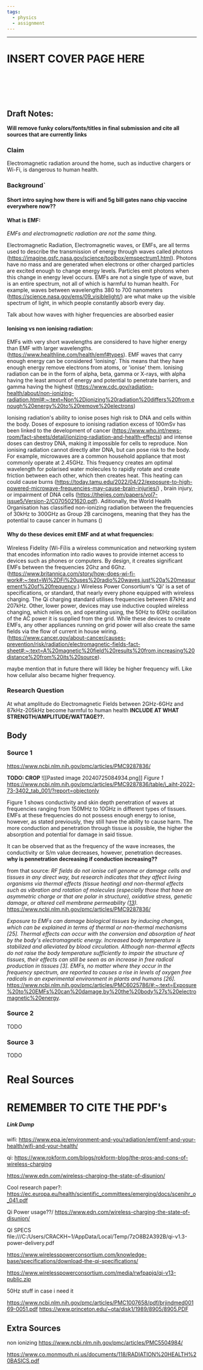 ```yaml
---
tags:
  - physics
  - assignment
---
```


---


# INSERT COVER PAGE HERE
<br/>
<br/>
<br/>
<br/>

## **Draft Notes:**
**Will remove funky colors/fonts/titles in final submission and cite all sources that are currently links**

### Claim
Electromagnetic radiation around the home, such as inductive chargers or Wi-Fi, is dangerous to human health.

### Background`

#### Short intro saying how there is wifi and 5g bill gates nano chip vaccine everywhere now??

#### What is EMF:

*EMFs and electromagnetic radiation are not the same thing.* 

Electromagnetic Radiation, Electromagnetic waves, or EMFs, are all terms used to describe the transmission of energy through waves called photons (https://imagine.gsfc.nasa.gov/science/toolbox/emspectrum1.html). Photons have no mass and are generated when electrons or other charged particles are excited enough to change energy levels. Particles emit photons when this change in energy level occurs.
EMFs are not a single type of wave, but is an entire spectrum, not all of which is harmful to human health.
For example, waves between wavelengths 380 to 700 nanometers (https://science.nasa.gov/ems/09_visiblelight/) are what make up the visible spectrum of light, in which people constantly absorb every day. 

Talk about how waves with higher frequencies are absorbed easier
#### Ionising vs non ionising radiation: 

EMFs with very short wavelengths are considered to have higher energy than EMF with larger wavelengths. (https://www.healthline.com/health/emf#types). EMF waves that carry enough energy can be considered 'Ionising'.  This means that they have enough energy remove electrons from atoms, or 'ionise' them. 
Ionising radiation can be in the form of alpha, beta, gamma or X-rays, with alpha having the least amount of energy and potential to penetrate barriers, and gamma having the highest (https://www.cdc.gov/radiation-health/about/non-ionizing-radiation.html#:~:text=Non%2Dionizing%20radiation%20differs%20from,enough%20energy%20to%20remove%20electrons)

Ionising radiation's ability to ionise poses high risk to DNA and cells within the body. Doses of exposure to ionising radiation excess of 100mSv has been linked to the development of cancer (https://www.who.int/news-room/fact-sheets/detail/ionizing-radiation-and-health-effects) and intense doses can destroy DNA, making it impossible for cells to reproduce.
Non ionising radiation cannot directly alter DNA, but can pose risk to the body. For example, microwaves are a common household appliance that most commonly operate at 2.45GHz. This frequency creates am optimal wavelength for polarised water molecules to rapidly rotate and create friction between each other, which then creates heat. This heating can could cause burns (https://today.tamu.edu/2022/04/22/exposure-to-high-powered-microwave-frequencies-may-cause-brain-injuries/) , brain injury, or impairment of DNA cells (https://theijes.com/papers/vol7-issue5/Version-2/C0705021620.pdf). Aditionally, the World Health Organisation has classified non-ionizing radiation between the frequencies of 30kHz to 300GHz as Group 2B carcinogens, meaning that they has the potential to cause cancer in humans ()
#### Why do these devices emit EMF and at what frequencies:

Wireless Fidelity (Wi-Fi)is a wireless communication and networking system that encodes information into radio waves to provide internet access to devices such as phones or computers. By design, it creates significant EMFs between the frequencies 2Ghz and 6Ghz. (https://www.britannica.com/story/how-does-wi-fi-work#:~:text=Wi%2DFi%20uses%20radio%20waves,just%20a%20measurement%20of%20frequency.)
Wireless Power Consortium's 'Qi' is a set of specifications, or standard, that nearly every phone equipped with wireless charging. The Qi charging standard utilises frequencies between 87kHz and 207kHz. Other, lower power, devices may use inductive coupled wireless changing, which relies on, and operating using, the 50Hz to 60Hz oscillation of the AC power it is supplied from the grid. While these devices to create EMFs, any other appliances running on grid power will also create the same fields via the flow of current in house wiring. (https://www.cancer.gov/about-cancer/causes-prevention/risk/radiation/electromagnetic-fields-fact-sheet#:~:text=A%20magnetic%20field%20results%20from,increasing%20distance%20from%20its%20source).


maybe mention that in future there will likley be higher frequency wifi. Like how cellular also became higher frequency. 

### Research Question
At what amplitude do Electromagnetic Fields between 2GHz-6GHz and 87kHz-205kHz become harmful to human health **INCLUDE AT WHAT STRENGTH/AMPLITUDE/WATTAGE??.** 

## Body
### Source 1
https://www.ncbi.nlm.nih.gov/pmc/articles/PMC9287836/

**TODO: CROP**
![[Pasted image 20240725084934.png]]
*Figure 1*
https://www.ncbi.nlm.nih.gov/pmc/articles/PMC9287836/table/j_aiht-2022-73-3402_tab_001/?report=objectonly

Figure 1 shows conductivity and skin depth penetration of waves at frequencies ranging from 150MHz to 10GHz in different types of tissues. EMFs at these frequencies do not possess enough energy to ionise, however, as stated previously, they still have the ability to cause harm. 
The more conduction and penetration through tissue is possible, the higher the absorption and potential for damage in said tissue. 

It can be observed that as the frequency of the wave increases, the conductivity or S/m value decreases, however, penetration decreases. 
\
**why is pennetration decreasing if conduction increasing??**






from that source:
*RF fields do not ionise cell genome or damage cells and tissues in any direct way, but research indicates that they affect living organisms via thermal effects (tissue heating) and non-thermal effects such as vibration and rotation of molecules (especially those that have an asymmetric charge or that are polar in structure), oxidative stress, genetic damage, or altered cell membrane permeability ([13](https://www.ncbi.nlm.nih.gov/pmc/articles/PMC9287836/#j_aiht-2022-73-3402_ref_013)).*
https://www.ncbi.nlm.nih.gov/pmc/articles/PMC9287836/

*Exposure to EMFs can damage biological tissues by inducing changes, which can be explained in terms of thermal or non-thermal mechanisms [25]. Thermal effects can occur with the conversion and absorption of heat by the body's electromagnetic energy. Increased body temperature is stabilized and alleviated by blood circulation. Although non-thermal effects do not raise the body temperature sufficiently to impair the structure of tissues, their effects can still be seen as an increase in free radical production in tissues [3]. EMFs, no matter where they occur in the frequency spectrum, are reported to causes a rise in levels of oxygen free radicals in an experimental environment in plants and humans [26].*
https://www.ncbi.nlm.nih.gov/pmc/articles/PMC6025786/#:~:text=Exposure%20to%20EMFs%20can%20damage,by%20the%20body%27s%20electromagnetic%20energy.




### Source 2
TODO


### Source 3
TODO












# Real Sources
# **REMEMBER TO CITE THE PDF's**
##### Link Dump
wifi: https://www.epa.ie/environment-and-you/radiation/emf/emf-and-your-health/wifi-and-your-health/


qi: https://www.rokform.com/blogs/rokform-blog/the-pros-and-cons-of-wireless-charging

https://www.edn.com/wireless-charging-the-state-of-disunion/


Cool research paper?: https://ec.europa.eu/health/scientific_committees/emerging/docs/scenihr_o_041.pdf



Qi Power usage??/
https://www.edn.com/wireless-charging-the-state-of-disunion/

QI SPECS
file:///C:/Users/CRACKH~1/AppData/Local/Temp/7zO8B2A392B/qi-v1.3-power-delivery.pdf

https://www.wirelesspowerconsortium.com/knowledge-base/specifications/download-the-qi-specifications/ 


https://www.wirelesspowerconsortium.com/media/rwfpapjq/qi-v13-public.zip


50Hz stuff in case i need it

https://www.ncbi.nlm.nih.gov/pmc/articles/PMC1007658/pdf/brjindmed00169-0051.pdf
https://www.princeton.edu/~ota/disk1/1989/8905/8905.PDF






## Extra Sources 

non ionizing
https://www.ncbi.nlm.nih.gov/pmc/articles/PMC5504984/


https://www.co.monmouth.nj.us/documents/118/RADIATION%20HEALTH%20BASICS.pdf
